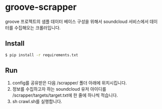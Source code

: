 # groove-scrapper
groove 프로젝트의 샘플 데이터 베이스 구성을 위해서 soundcloud 서비스에서 데이터를 수집해오는 크롤러입니다.

## Install
```bash
$ pip install -r requirements.txt
```

## Run
1. config를 공유받은 다음 /scrapper/ 폴더 아래에 위치시킵니다.
2. 정보를 수집하고자 하는 soundcloud 유저 아이디를 /scrapper/targets/target.txt에 한 줄에 하나씩 적습니다.
3. sh crawl.sh를 실행합니다.
